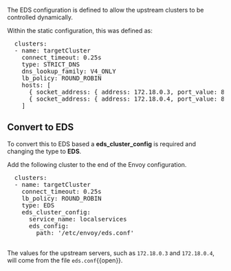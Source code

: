 The EDS configuration is defined to allow the upstream clusters to be controlled dynamically. 

Within the static configuration, this was defined as:

<pre class="file">
  clusters:
  - name: targetCluster
    connect_timeout: 0.25s
    type: STRICT_DNS
    dns_lookup_family: V4_ONLY
    lb_policy: ROUND_ROBIN
    hosts: [
      { socket_address: { address: 172.18.0.3, port_value: 80 }},
      { socket_address: { address: 172.18.0.4, port_value: 80 }}
    ]
</pre>

## Convert to EDS

To convert this to EDS based a **eds_cluster_config** is required and changing the type to **EDS**.

Add the following cluster to the end of the Envoy configuration.

<pre class="file" data-filename="envoy.yaml" data-target="append">
  clusters:
  - name: targetCluster
    connect_timeout: 0.25s
    lb_policy: ROUND_ROBIN
    type: EDS
    eds_cluster_config:
      service_name: localservices
      eds_config:
        path: '/etc/envoy/eds.conf'

</pre>

The values for the upstream servers, such as `172.18.0.3` and `172.18.0.4`, will come from the file `eds.conf`{{open}}.